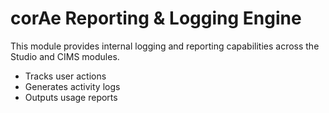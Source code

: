 
# corAe Reporting & Logging Engine

This module provides internal logging and reporting capabilities across the Studio and CIMS modules.
- Tracks user actions
- Generates activity logs
- Outputs usage reports
